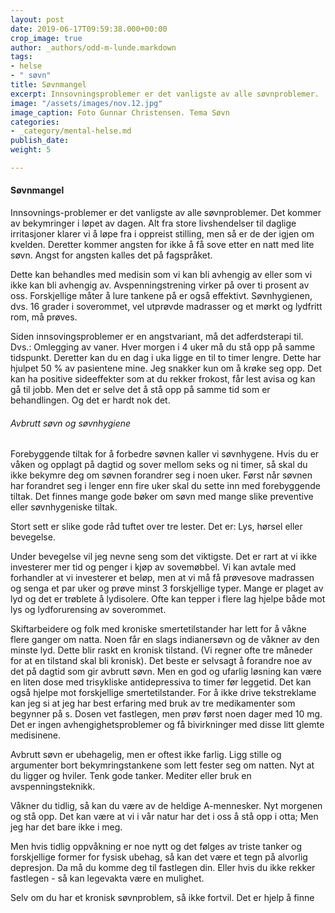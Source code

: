 ```yaml
---
layout: post
date: 2019-06-17T09:59:38.000+00:00
crop_image: true
author: _authors/odd-m-lunde.markdown
tags:
- helse
- " søvn"
title: Søvnmangel
excerpt: Innsovningsproblemer er det vanligste av alle søvnproblemer.
image: "/assets/images/nov.12.jpg"
image_caption: Foto Gunnar Christensen. Tema Søvn
categories:
- _category/mental-helse.md
publish_date: 
weight: 5

---
```

#### Søvnmangel

Innsovnings-problemer er det vanligste av alle søvnproblemer. Det kommer av bekymringer i løpet av dagen. Alt fra store livshendelser til daglige irritasjoner klarer vi å løpe fra i oppreist stilling, men så er de der igjen om kvelden. Deretter kommer angsten for ikke å få sove etter en natt med lite søvn. Angst for angsten kalles det på fagspråket.

Dette kan behandles med medisin som vi kan bli avhengig av eller som vi ikke kan bli avhengig av. Avspenningstrening virker på over ti prosent av oss. Forskjellige måter å lure tankene på er også effektivt. Søvnhygienen, dvs. 16 grader i soverommet, vel utprøvde madrasser og et mørkt og lydfritt rom, må prøves.

Siden innsovingsproblemer er en angstvariant, må det adferdsterapi til. Dvs.: Omlegging av vaner. Hver morgen i 4 uker må du stå opp på samme tidspunkt. Deretter kan du en dag i uka ligge en til to timer lengre. Dette har hjulpet 50 % av pasientene mine. Jeg snakker kun om å krøke seg opp. Det kan ha positive sideeffekter som at du rekker frokost, får lest avisa og kan gå til jobb. Men det er selve det å stå opp på samme tid som er behandlingen. Og det er hardt nok det.

###### Avbrutt søvn og søvnhygiene

Forebyggende tiltak for å forbedre søvnen kaller vi søvnhygene. Hvis du er våken og opplagt på dagtid og sover mellom seks og ni timer, så skal du ikke bekymre deg om søvnen forandrer seg i noen uker. Først når søvnen har forandret seg i lenger enn fire uker skal du sette inn med forebyggende tiltak. Det finnes mange gode bøker om søvn med mange slike preventive eller søvnhygeniske tiltak.

Stort sett er slike gode råd tuftet over tre lester. Det er: Lys, hørsel eller bevegelse.

Under bevegelse vil jeg nevne seng som det viktigste. Det er rart at vi ikke investerer mer tid og penger i kjøp av sovemøbbel. Vi kan avtale med forhandler at vi investerer et beløp, men at vi må få prøvesove madrassen og senga et par uker og prøve minst 3 forskjellige typer. Mange er plaget av lyd og det er trøblete å lydisolere. Ofte kan tepper i flere lag hjelpe både mot lys og lydforurensing av soverommet.

Skiftarbeidere og folk med kroniske smertetilstander har lett for å våkne flere ganger om natta. Noen får en slags indianersøvn og de våkner av den minste lyd. Dette blir raskt en kronisk tilstand. (Vi regner ofte tre måneder for at en tilstand skal bli kronisk). Det beste er selvsagt å forandre noe av det på dagtid som gir avbrutt søvn. Men en god og ufarlig løsning kan være en liten dose med trisykliske antidepressiva to timer før leggetid. Det kan også hjelpe mot forskjellige smertetilstander. For å ikke drive tekstreklame kan jeg si at jeg har best erfaring med bruk av tre medikamenter som begynner på s. Dosen vet fastlegen, men prøv først noen dager med 10 mg. Det er ingen avhengighetsproblemer og få bivirkninger med disse litt glemte medisinene.

Avbrutt søvn er ubehagelig, men er oftest ikke farlig. Ligg stille og argumenter bort bekymringstankene som lett fester seg om natten. Nyt at du ligger og hviler. Tenk gode tanker. Mediter eller bruk en avspenningsteknikk.

Våkner du tidlig, så kan du være av de heldige A-mennesker. Nyt morgenen og stå opp. Det kan være at vi i vår natur har det i oss å stå opp i otta; Men jeg har det bare ikke i meg.

Men hvis tidlig oppvåkning er noe nytt og det følges av triste tanker og forskjellige former for fysisk ubehag, så kan det være et tegn på alvorlig depresjon. Da må du komme deg til fastlegen din. Eller hvis du ikke rekker fastlegen - så kan legevakta være en mulighet.

Selv om du har et kronisk søvnproblem, så ikke fortvil. Det er hjelp å finne